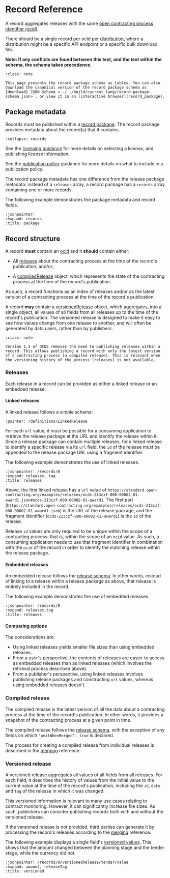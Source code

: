 # Record Reference

A record aggregates releases with the same [open contracting process identifier (ocid)](identifiers.md#open-contracting-process-identifier-ocid).

There should be a single record per ocid per [distribution](https://www.w3.org/TR/vocab-dcat-2/#Class:Distribution), where a distribution might be a specific API endpoint or a specific bulk download file.

**Note: If any conflicts are found between this text, and the text within the schema, the schema takes precedence.**

```{admonition} Browsing the schema
:class: note

This page presents the record package schema as tables. You can also download the canonical version of the record package schema as {download}`JSON Schema <../../build/current_lang/record-package-schema.json>`, or view it in an [interactive browser](record_package).
```

## Package metadata

Records must be published within a [record package](record_package). The record package provides metadata about the record(s) that it contains.

```{jsonschema} ../../build/current_lang/record-package-schema.json
:collapse: records
```

See the [licensing guidance](../guidance/publish.md#license-your-data) for more details on selecting a license, and publishing license information.

See the [publication policy](../guidance/publish.md#finalize-your-publication-policy) guidance for more details on what to include in a publication policy.

The record package metadata has one difference from the release package metadata: instead of a `releases` array, a record package has a `records` array containing one or more records.

The following example demonstrates the package metadata and record fields.

```{jsoninclude} ../examples/merging/versioned.json
:jsonpointer:
:expand: records
:title: package
```

## Record structure

A record **must** contain an [ocid](identifiers.md#open-contracting-process-identifier-ocid) and it **should** contain either:

* All [releases](#releases) about the contracting process at the time of the record's publication, and/or;

* A [compiledRelease](#compiled-release) object, which represents the state of the contracting process at the time of the record's publication.

As such, a record functions as an index of releases and/or as the latest version of a contracting process at the time of the record's publication.

A record **may** contain a [versionedRelease](#versioned-release) object, which aggregates, into a single object, all values of all fields from all releases up to the time of the record's publication. The versioned release is designed to make it easy to see how values change from one release to another, and will often be generated by data users, rather than by publishers.

```{admonition} Releases
:class: note

Version 1.2 of OCDS removes the need to publishing releases within a record. This allows publishing a record with only the latest version of a contracting process (a compiled release). This is relevant when the versioning history of the process (releases) is not available.
```

### Releases

Each release in a record can be provided as either a linked release or an embedded release.

#### Linked releases

A linked release follows a simple schema:

```{jsonschema} ../../build/current_lang/record-package-schema.json
:pointer: /definitions/LinkedRelease
```

For each `url` value, it must be possible for a consuming application to retrieve the release package at the URL and identify the release within it. Since a release package can contain multiple releases, for a linked release to identify a specific release via its `url` field, the `id` of the release must be appended to the release package URL using a fragment identifier.

The following example demonstrates the use of linked releases.

```{jsoninclude} ../examples/merging/versioned.json
:jsonpointer: /records/0
:expand: releases, tag
:title: releases
```

Above, the first linked release has a `url` value of `https://standard.open-contracting.org/examples/releases/ocds-213czf-000-00002-01-award1.json#ocds-213czf-000-00002-01-award1`. The first part (`https://standard.open-contracting.org/examples/releases/ocds-213czf-000-00002-01-award1.json`) is the URL of the release package, and the fragment identifier (`ocds-213czf-000-00002-01-award1`) is the `id` of the release.

Release `id` values are only required to be unique within the scope of a contracting process: that is, within the scope of an `ocid` value. As such, a consuming application needs to use that fragment identifier in combination with the `ocid` of the record in order to identify the matching release within the release package.

#### Embedded releases

An embedded release follows the [release schema](reference). In other words, instead of linking to a release within a release package as above, that release is entirely included in the record.

The following example demonstrates the use of embedded releases.

```{jsoninclude} ../examples/record-embedded-releases.json
:jsonpointer: /records/0
:expand: releases,tag
:title: releases
```

#### Comparing options

The considerations are:

* Using linked releases yields smaller file sizes than using embedded releases.
* From a user's perspective, the contents of releases are easier to access as embedded releases than as linked releases (which involves the retrieval process described above).
* From a publisher's perspective, using linked releases involves publishing release packages and constructing `url` values, whereas using embedded releases doesn't.

### Compiled release

The compiled release is the latest version of all the data about a contracting process at the time of the record's publication. In other words, it provides a snapshot of the contracting process at a given point in time.

The compiled release follows the [release schema](reference), with the exception of any fields on which `"omitWhenMerged": true` is declared.

The process for creating a compiled release from individual releases is described in the [merging](merging) reference.

### Versioned release

A versioned release aggregates all values of all fields from all releases. For each field, it describes the history of values from the initial value to the current value at the time of the record's publication, including the `id`, `date` and `tag` of the release in which it was changed.

This versioned information is relevant to many use cases relating to contract monitoring. However, it can significantly increase file sizes. As such, publishers can consider publishing records both with and without the versioned release.

If the versioned release is not provided, third parties can generate it by processing the record's releases according to the [merging](merging) reference.

The following example displays a single field's [versioned values](merging.md#versioned-values). This shows that the amount changed between the planning stage and the tender stage, while the currency did not.

```{jsoninclude} ../examples/merging/versioned.json
:jsonpointer: /records/0/versionedRelease/tender/value
:expand: amount, releaseTag
:title: versioned
```
